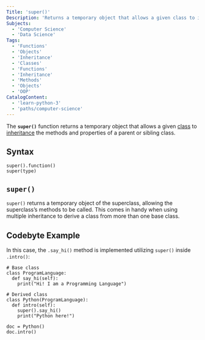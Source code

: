 ```yaml
---
Title: 'super()'
Description: 'Returns a temporary object that allows a given class to inherit the methods and properties of a parent or sibling class.'
Subjects:
  - 'Computer Science'
  - 'Data Science'
Tags:
  - 'Functions'
  - 'Objects'
  - 'Inheritance'
  - 'Classes'
  - 'Functions'
  - 'Inheritance'
  - 'Methods'
  - 'Objects'
  - 'OOP'
CatalogContent:
  - 'learn-python-3'
  - 'paths/computer-science'
---
```


The **`super()`** function returns a temporary object that allows a given [class](https://www.codecademy.com/resource/docs/python/classes) to [inheritance](https://www.codecademy.com/resource/docs/python/inheritance) the methods and properties of a parent or sibling class.

## Syntax

```pseudo
super().function()
super(type)
```

## `super()`

`super()` returns a temporary object of the superclass, allowing the superclass’s methods to be called. This comes in handy when using multiple inheritance to derive a class from more than one base class.

## Codebyte Example

In this case, the `.say_hi()` method is implemented utilizing `super()` inside `.intro()`:

```codebyte/python
# Base class
class ProgramLanguage:
  def say_hi(self):
    print("Hi! I am a Programming Language")

# Derived class
class Python(ProgramLanguage):
  def intro(self):
    super().say_hi()
    print("Python here!")

doc = Python()
doc.intro()
```
